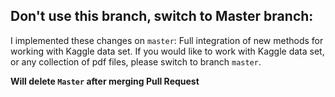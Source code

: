 
## Don't use this branch, switch to Master branch:

I implemented these changes on `master`: Full integration of new methods for working with Kaggle data set. If you would like to work with Kaggle data set, or any collection of pdf files, please switch to branch `master`. 

**Will delete `Master` after merging Pull Request**


